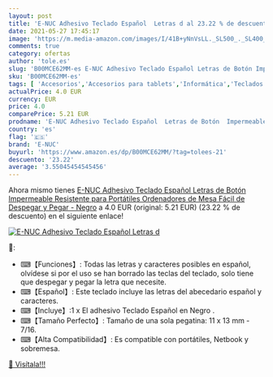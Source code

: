 ```yaml
---
layout: post
title: 'E-NUC Adhesivo Teclado Español  Letras d al 23.22 % de descuento'
date: 2021-05-27 17:45:17
image: 'https://m.media-amazon.com/images/I/41B+yNnVsLL._SL500_._SL400_.jpg'
comments: true
category: ofertas
author: 'tole.es'
slug: 'B00MCE62MM-es E-NUC Adhesivo Teclado Español Letras de Botón Impermeable...'
sku: 'B00MCE62MM-es'
tags: [ 'Accesorios','Accesorios para tablets','Informática','Teclados para tablets','e-nuc','teclado', ]
actualPrice: 4.0 EUR
currency: EUR
price: 4.0
comparePrice: 5.21 EUR
prodname: 'E-NUC Adhesivo Teclado Español  Letras de Botón  Impermeable  Resistente  para Portátiles  Ordenadores de Mesa  Fácil de Despegar y Pegar  - Negro'
country: 'es'
flag: '🇪🇸'
brand: 'E-NUC'
buyurl: 'https://www.amazon.es/dp/B00MCE62MM/?tag=tolees-21'
descuento: '23.22'
average: '3.55045454545456'
---
```


Ahora mismo tienes [E-NUC Adhesivo Teclado Español  Letras de Botón  Impermeable  Resistente  para Portátiles  Ordenadores de Mesa  Fácil de Despegar y Pegar  - Negro](https://www.amazon.es/dp/B00MCE62MM/?tag=tolees-21) a 4.0 EUR (original: 5.21 EUR) (23.22 %  de descuento) en el siguiente enlace!

[![E-NUC Adhesivo Teclado Español  Letras d](https://m.media-amazon.com/images/I/41B+yNnVsLL._SL500_._SL400_.jpg)](https://www.amazon.es/dp/B00MCE62MM/?tag=tolees-21)

🔎:

- ⌨【Funciones】: Todas las letras y caracteres posibles en español, olvídese si por el uso se han borrado las teclas del teclado, solo tiene que despegar y pegar la letra que necesite.
- ⌨【Español】: Este teclado incluye las letras del abecedario español y caracteres.
- ⌨【Incluye】:1 x El adhesivo Teclado Español en Negro .
- ⌨【Tamaño Perfecto】: Tamaño de una sola pegatina: 11 x 13 mm - 7/16.
- ⌨【Alta Compatibilidad】: Es compatible con portátiles, Netbook y sobremesa.

[🛒 Visítala!!!](https://www.amazon.es/dp/B00MCE62MM/?tag=tolees-21)
